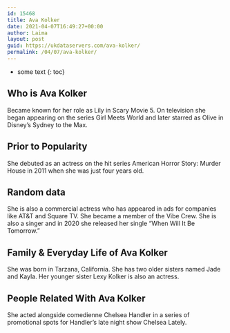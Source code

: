 ```yaml
---
id: 15468
title: Ava Kolker
date: 2021-04-07T16:49:27+00:00
author: Laima
layout: post
guid: https://ukdataservers.com/ava-kolker/
permalink: /04/07/ava-kolker/
---
```


* some text
{: toc}


## Who is Ava Kolker
                  
                  
                  
Became known for her role as Lily in Scary Movie 5. On television she began appearing on the series Girl Meets World and later starred as Olive in Disney&#8217;s Sydney to the Max. 
                  
              
            
              
            
                
                
                
## Prior to Popularity
                  
                  
                  
She debuted as an actress on the hit series American Horror Story: Murder House in 2011 when she was just four years old. 
                  
              
            
              
            
                
                
                
## Random data
                  
                  
                  
She is also a commercial actress who has appeared in ads for companies like AT&T and Square TV. She became a member of the Vibe Crew. She is also a singer and in 2020 she released her single &#8220;When Will It Be Tomorrow.&#8221;
                  
              
            
              
            
                
                
                
## Family & Everyday Life of Ava Kolker
                  
                  
                  
She was born in Tarzana, California. She has two older sisters named Jade and Kayla. Her younger sister Lexy Kolker is also an actress.
                  
              
            
              
            
                
                
                
## People Related With Ava Kolker
                  
                  
                  
She acted alongside comedienne Chelsea Handler in a series of promotional spots for Handler&#8217;s late night show Chelsea Lately. 
                  
              
            
              
            
                
              
            
              
              
            
            
              
            
          
          
          
